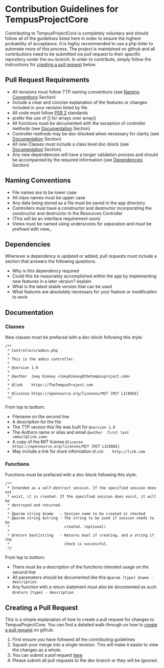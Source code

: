 # Contribution Guidelines for TempusProjectCore
Contributing to TempusProjectCore is completely voluntary and should follow all of the guidelines listed here in order to ensure the highest probability of acceptance. It is highly recommended to use a php linter to automate more of this process. The project is maintained on github and all contributions need to be submitted via pull request to their specific repository under the `dev` branch. In order to contribute, simply follow the instructions for [creating a pull request](#creating-a-pull-request) below.

## Pull Request Requirements
- All revisions must follow TTP naming conventions (see [Naming Conventions](#naming-conventions) Section)
- Include a clear and concise explanation of the features or changes included in your revision listed by file.
- All code must follow [PSR 2](http://www.php-fig.org/psr/psr-2/) standards
- prefer the use of [] for arrays over array()
- All functions must be documented with the exception of controller methods (see [Documentation](#documentation) Section)
- Controller methods may be doc-blocked when necessary for clarity (see [Documentation](#documentation) Section)
- All new Classes must include a class level doc-block (see [Documentation](#documentation) Section)
- Any new dependencies will have a longer validation process and should be accompanied by the required information (see [Dependencies](#dependencies) Section)

## Naming Conventions
- File names are to be lower case
- All class names must be upper case
- Any data being stored as a file must be saved in the app directory
- Controllers must have a constructor and destructor incorporating the constructor and destructor in the Resources Controller
- (This will be an interface requirement soon)
- Views must be named using underscores for separation and must be prefixed with view_

## Dependencies
Whenever a dependency is updated or added, pull requests must include a section that answers the following questions.
- Why is this dependency required
- Could this be reasonably accomplished within the app by implementing new features in a later version? explain.
- What is the latest stable version that can be used
- What features are absolutely necessary for your feature or modification to work

## Documentation
### Classes

New classes must be prefaced with a doc-block following this style:
```
/**
 * Controllers/admin.php
 *
 * This is the admin controller.
 *
 * @version 1.0
 *
 * @author  Joey Kimsey <JoeyKimsey@thetempusproject.com>
 *
 * @link    https://TheTempusProject.com
 *
 * @license https://opensource.org/licenses/MIT [MIT LICENSE]
 */
```

From top to bottom:
- Filename on the second line
- A description for the file
- The TTP version this file was built for
`@version 1.0`
- The Authors name or alias and email
`@author  first last <email@link.com>`
- A copy of the MIT license
`@license https://opensource.org/licenses/MIT [MIT LICENSE]`
- May include a link for more information
`@link    http://link.com`

### Functions
Functions must be prefaced with a doc-block following this style:
```
/**
 * Intended as a self-destruct session. If the specified session does not
 * exist, it is created. If the specified session does exist, it will be
 * destroyed and returned.
 *
 * @param string $name   - Session name to be created or checked
 * @param string $string - The string to be used if session needs to be
 *                         created. (optional)
 *
 * @return bool|string   - Returns bool if creating, and a string if the
 *                         check is successful.
 */
```

From top to bottom:
- There must be a description of the functions intended usage on the second line
- All parameters should be documented like this
`@param [type] $name - description`
- Any function with a return statement must also be documented as such
`@return [type] - description`

## Creating a Pull Request
This is a simple explanation of how to create a pull request for changes to TempusProjectCore. You can find a detailed walk-through on how to [create a pull request](https://help.github.com/articles/creating-a-pull-request/) on github.

1. First ensure you have followed all the contributing guidelines
2. Squash your merge into a single revision. This will make it easier to view the changes as a whole.
3. You can submit a pull request [here](https://github.com/TheTempusProject/TempusProjectCore/compare)
4. Please submit all pull requests to the dev branch or they will be ignored.